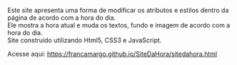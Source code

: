 Este site apresenta uma forma de modificar os atributos e estilos dentro da página de acordo com a hora do dia. <br>
Ele mostra a hora atual e muda os textos, fundo e imagem de acordo com a hora do dia.<br>
Site construído utilizando Html5, CSS3 e JavaScript.

Acesse aqui: https://francamargo.github.io/SiteDaHora/sitedahora.html
